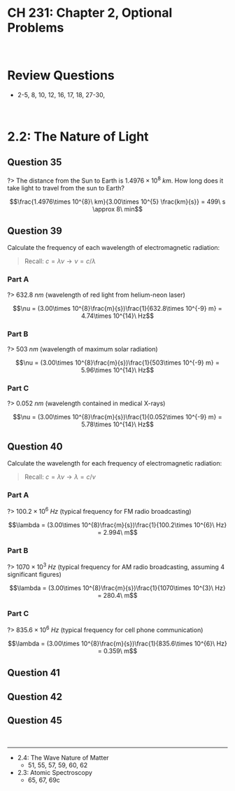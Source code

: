 # CH 231: Chapter 2, Optional Problems

<br />

# Review Questions

- 2-5, 8, 10, 12, 16, 17, 18, 27-30,

<br />

# 2.2: The Nature of Light

## Question 35

?> The distance from the Sun to Earth is $1.4976\times 10^{8}\ km$. How long does it take light to travel from the sun to Earth?

$$\frac{1.4976\times 10^{8}\ km}{3.00\times 10^{5} \frac{km}{s}} = 499\ s \approx 8\ min$$

## Question 39

Calculate the frequency of each wavelength of electromagnetic radiation:

> Recall: $c = \lambda\nu \rightarrow \nu = c/\lambda$

### Part A

?> $632.8\ nm$ (wavelength of red light from helium-neon laser)

$$\nu = (3.00\times 10^{8}\frac{m}{s})\frac{1}{632.8\times 10^{-9} m} = 4.74\times 10^{14}\ Hz$$

### Part B

?> $503\ nm$ (wavelength of maximum solar radiation)

$$\nu = (3.00\times 10^{8}\frac{m}{s})\frac{1}{503\times 10^{-9} m} = 5.96\times 10^{14}\ Hz$$

### Part C

?> $0.052\ nm$ (wavelength contained in medical X-rays)

$$\nu = (3.00\times 10^{8}\frac{m}{s})\frac{1}{0.052\times 10^{-9} m} = 5.78\times 10^{14}\ Hz$$

## Question 40
Calculate the wavelength for each frequency of electromagnetic radiation:

> Recall: $c = \lambda\nu \rightarrow \lambda = c/\nu$

### Part A

?> $100.2\times 10^{6}\ Hz$ (typical frequency for FM radio broadcasting)

$$\lambda = (3.00\times 10^{8}\frac{m}{s})\frac{1}{100.2\times 10^{6}\ Hz} = 2.994\ m$$

### Part B

?> $1070\times 10^{3}\ Hz$ (typical frequency for AM radio broadcasting, assuming 4 significant figures)

$$\lambda = (3.00\times 10^{8}\frac{m}{s})\frac{1}{1070\times 10^{3}\ Hz} = 280.4\ m$$

### Part C

?> $835.6\times 10^{6}\ Hz$ (typical frequency for cell phone communication)

$$\lambda = (3.00\times 10^{8}\frac{m}{s})\frac{1}{835.6\times 10^{6}\ Hz} = 0.359\ m$$

## Question 41

## Question 42

## Question 45

<br />

<hr>

- 2.4: The Wave Nature of Matter
  - 51, 55, 57, 59, 60, 62
- 2.3: Atomic Spectroscopy
  - 65, 67, 69c

